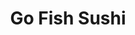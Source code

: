 ---
layout: place
title: "Go Fish Sushi"
permalink: /iowa/burlington/go-fish-sushi.html
stateAbbr: IA
stateName: Iowa
cityName: Burlington
place_id: ChIJBZ7GOHcx4YcRouX_0YmSbuA
photos:
  - name: >-
      places/ChIJBZ7GOHcx4YcRouX_0YmSbuA/photos/AeeoHcIByW9ncdFMJIY-20C7g_jxuSIXWkFSxzd0NQqNVqj_yP9sO6Qs6nLG9p7EBWoH6tJalLgP5nTaN609zQng89CNzinX-Xe-r_8ZaqqNhwvWZLimiL8EVAclbgSjpDSIUtopXAQOE5U5DY-WtC4JuwKT83boY7W1OibG_g_T0OkQuryHNC8RkSR_e3iy7HqcU8ja9jBcHl4euM_Ry7BTFzmDOG4Jk8L1cGvJZt3904nurRETPES2i6_aKty70XxSMfll7GxE-NHHc_7wiRHarKBfgPmPH8mHxYzkUheAHpuzOQ
    widthPx: 4032
    heightPx: 3024
    authorAttributions:
      - displayName: Go Fish Sushi
        uri: https://maps.google.com/maps/contrib/113410704579190528435
        photoUri: >-
          https://lh3.googleusercontent.com/a-/ALV-UjXsRIYvXgKWFq3xaDOt5ODW6WEBQ8KvX-RgMhHdp3e1pWwWKxM=s100-p-k-no-mo
    flagContentUri: >-
      https://www.google.com/local/imagery/report/?cb_client=maps_api_places.places_api&image_key=!1e10!2sAF1QipP02fk8Q4opL68QimM4BLQfijYiUZvDZlYPC_2O&hl=en-US
    googleMapsUri: >-
      https://www.google.com/maps/place//data=!3m4!1e2!3m2!1sAF1QipP02fk8Q4opL68QimM4BLQfijYiUZvDZlYPC_2O!2e10!4m2!3m1!1s0x87e1317738c69e05:0xe06e9289d1ffe5a2
  - name: >-
      places/ChIJBZ7GOHcx4YcRouX_0YmSbuA/photos/AeeoHcK0UlGWcqoFTOLszad3vNvesQkLNFULDAXEJN8kWO9NUOKS8fRURqI9Apaz09_yMKzGhFdh6TOEewekBCWjKMj7HckQKcHVfZ6W6VFNxdVezU15jNgsBd-_s_b_OUI6rbQRVH1M0btdVx7oEuB8qZhs2nDBsTzuPgNkaBrC9LVl2b2qUvJtdVoUZP5CFhpY-75VaiAKd3aN10PpdGU3wq8bmeOAl5dLALPfvX2u0pVTxIK_RusQAs7hmGYpXtrHZKwdtdkmPDCM0NiEuZwk0h9ARt_xS3OQ8TWICffJfGHxmoUzOSWDU6yL9OOu49fbcTvypBGkbZlqYE4kqjujTVQJt4cXMBhdPWDtfomi70mhhYujMRG3KdfLhWcPre9iczD6wCPxlZk3y7vk8JRWD2WKZAApKjXJc24jRCP9sBQ
    widthPx: 4800
    heightPx: 3600
    authorAttributions:
      - displayName: Casey Harper
        uri: https://maps.google.com/maps/contrib/105268085759268574470
        photoUri: >-
          https://lh3.googleusercontent.com/a-/ALV-UjVvAP9jGVOZbm0p7RuWmV-gQGl3w9-89V-EyoRYzQP31r9I3NXcLw=s100-p-k-no-mo
    flagContentUri: >-
      https://www.google.com/local/imagery/report/?cb_client=maps_api_places.places_api&image_key=!1e10!2sCIHM0ogKEICAgICWvKKALw&hl=en-US
    googleMapsUri: >-
      https://www.google.com/maps/place//data=!3m4!1e2!3m2!1sCIHM0ogKEICAgICWvKKALw!2e10!4m2!3m1!1s0x87e1317738c69e05:0xe06e9289d1ffe5a2
  - name: >-
      places/ChIJBZ7GOHcx4YcRouX_0YmSbuA/photos/AeeoHcKvJGjv4Np-5SvLmw-yMbRDLJFe_S3ijZWMkxSqpzBLPh_EAkmt_3eCgiEk8Tf6ebRClQmOKz-kzSaTf-28EtE79XsyYFaFmPwvLEUkRCSpm1JtZLglmvUYUPIMJOsrgbFrSiFulSX8FjnwjnCVeDCLYAUS0ooD3G0-iqUaT6z6DBktw5QPZiDLyCjzrr0xQw8PXdLSkyZyEuHWR-5EQk5kPFmqDNyPQ_Bxgq0dd3qYltPb37VaSlBXL5gIeyaMjHNtPyynfeo6Qc4xL_CHPtzhKYeE-1FYirBVeQfoI-Sxt-nbIkHb4IHu_alXyjXHi7tEg1LUQXY0chen6yeUqvpX882iSjzaGJuZ888pPDpTaju3xiTWSpNSEWyKMnriuM7Cv-c0jXVTuI5Hvjb3H3fw1iW9mj4AV0EtDoMNQsdQJQw0fuTMiTuCNqvfhNlF
    widthPx: 3024
    heightPx: 4032
    authorAttributions:
      - displayName: Dan Diener
        uri: https://maps.google.com/maps/contrib/112166573450435999055
        photoUri: >-
          https://lh3.googleusercontent.com/a-/ALV-UjWYkOH0VmJAgRy7iIU71FJgCEqYCsjZhni2SRTWfk-m1_gzQY95=s100-p-k-no-mo
    flagContentUri: >-
      https://www.google.com/local/imagery/report/?cb_client=maps_api_places.places_api&image_key=!1e10!2sCIABIhAGbyfQgiyI0GfwbIcABIj5&hl=en-US
    googleMapsUri: >-
      https://www.google.com/maps/place//data=!3m4!1e2!3m2!1sCIABIhAGbyfQgiyI0GfwbIcABIj5!2e10!4m2!3m1!1s0x87e1317738c69e05:0xe06e9289d1ffe5a2
  - name: >-
      places/ChIJBZ7GOHcx4YcRouX_0YmSbuA/photos/AeeoHcIfe-3-5uTjQe0dwVwu6HzU6tp4FEW-4johulg6wO_Jht9LGAbPKC7AKTwKkV5BZdTg3SXtcSfcQo78XHOHae2aRQ_UBOpcKKPDFuvrCeG3NmaY_ItqbjG0jcCX-ZEuL4ifyRyZexPMEwQGod_EbrkemFe0BMKgATXby-SjOPYzB72zKImABME9Z5IQ4urXxca3zOs26B6ElD4VzWeg72BRy065nSEV95Bcsxe2hm3aM5rkJlAVFDeaZx-Q5Ea2PrEbr1tLEoxuR41rrwWiFbpUw0_zQD9n8XvLlXE-pTDpKHIAA7jM1fMPwONGGgNm5qhjjv_zUyCYh5q8rav6JztkJG9CO19FOC7ZRLbykk2TawnCQE5jH1WH6_q87ePmpO9syVDHlWRCVQWHB7DCG8lGp7lShlt_mtmNbZyor3DRWQ
    widthPx: 4032
    heightPx: 2268
    authorAttributions:
      - displayName: Artemio Santiago
        uri: https://maps.google.com/maps/contrib/107022415830641292343
        photoUri: >-
          https://lh3.googleusercontent.com/a-/ALV-UjV9F253pv1_TKzkETwQ5EqT_F2Adrf9dMIQykBOiE9AusFFDqk6=s100-p-k-no-mo
    flagContentUri: >-
      https://www.google.com/local/imagery/report/?cb_client=maps_api_places.places_api&image_key=!1e10!2sCIHM0ogKEICAgICW-6eRFQ&hl=en-US
    googleMapsUri: >-
      https://www.google.com/maps/place//data=!3m4!1e2!3m2!1sCIHM0ogKEICAgICW-6eRFQ!2e10!4m2!3m1!1s0x87e1317738c69e05:0xe06e9289d1ffe5a2
  - name: >-
      places/ChIJBZ7GOHcx4YcRouX_0YmSbuA/photos/AeeoHcK_tqMYqBcKaUH6qM6DtZvYYmt2Dh50Inshd-vMUBI3gDAdajW2mSH7OVS1_E_6C0UCJaxzdphPJ0Zhy83qjm5K06ef2amslFW4lhTzN2mmPLrRG5rROWetBmGYCxbgORpUROqqk6som_m5mE71sV9V9okO8ljn2-OXAyB-ATtoJz8EHzW_sRlNXe5JZGCzyqVngxMaK4PaJ3_zL-zY8VjgYwGudqz2P8cKwEsPqwU7W4OfJ4mnoMf543gBzycANEoT-VTOYY96YV1xfQM4P3QLsDfjd4cJSG3Wis4riDRORA
    widthPx: 1868
    heightPx: 4000
    authorAttributions:
      - displayName: Go Fish Sushi
        uri: https://maps.google.com/maps/contrib/113410704579190528435
        photoUri: >-
          https://lh3.googleusercontent.com/a-/ALV-UjXsRIYvXgKWFq3xaDOt5ODW6WEBQ8KvX-RgMhHdp3e1pWwWKxM=s100-p-k-no-mo
    flagContentUri: >-
      https://www.google.com/local/imagery/report/?cb_client=maps_api_places.places_api&image_key=!1e10!2sAF1QipPgaMBgMJTmQdZk58VN46jj_K41tRbfQt3UVeo4&hl=en-US
    googleMapsUri: >-
      https://www.google.com/maps/place//data=!3m4!1e2!3m2!1sAF1QipPgaMBgMJTmQdZk58VN46jj_K41tRbfQt3UVeo4!2e10!4m2!3m1!1s0x87e1317738c69e05:0xe06e9289d1ffe5a2
  - name: >-
      places/ChIJBZ7GOHcx4YcRouX_0YmSbuA/photos/AeeoHcIYxOnKQw4jFOLMNFnIaSGO6zVkX-ULlVLWcVy11boQ1SZ_3HFHLmaP9z-dsUMVwmf3WcjMd7xkK53bfhY2hx7Fi_1wi36kyOlerxTZrVe8n5ARsvvF1mMfPsE8lDZI0-mLrB85F0emZd10TvWchn9x2k7rByGTqlJfr2r0tGKe3gGNOr-vj0-XZpkuy8RfI9PF-1Qhdc7gFzDgBWgP90UyYxyBgfkeyQyfzXNYdrAh1BC5OXeWGYBcHM3QnZf3VlTJwqIHJcChbLs2dirMf7XzSM8RfHfsXXHISm2PA0ZheA
    widthPx: 1536
    heightPx: 2048
    authorAttributions:
      - displayName: Go Fish Sushi
        uri: https://maps.google.com/maps/contrib/113410704579190528435
        photoUri: >-
          https://lh3.googleusercontent.com/a-/ALV-UjXsRIYvXgKWFq3xaDOt5ODW6WEBQ8KvX-RgMhHdp3e1pWwWKxM=s100-p-k-no-mo
    flagContentUri: >-
      https://www.google.com/local/imagery/report/?cb_client=maps_api_places.places_api&image_key=!1e10!2sAF1QipPvbyxTwebNV6oZNqFUBthQl_KDkez5Uc7znigo&hl=en-US
    googleMapsUri: >-
      https://www.google.com/maps/place//data=!3m4!1e2!3m2!1sAF1QipPvbyxTwebNV6oZNqFUBthQl_KDkez5Uc7znigo!2e10!4m2!3m1!1s0x87e1317738c69e05:0xe06e9289d1ffe5a2
  - name: >-
      places/ChIJBZ7GOHcx4YcRouX_0YmSbuA/photos/AeeoHcL5O77loqf-H_pY-l0SoyjgF_b0oM_b1KCvS1l_lK3hz0Mh7BUq53FlaryUCZl6vrYe2_TEWNP7FMffrimCd1T_qPhGSXDjq2_iJ8hFk522qLWE2uPqHcagQRuKNoQICaakecghhYgXQsV70P6wOCZp3Ad8Q29-kgf0Lrxj1Hlta9swtKnB-cejJkKfzMoj1Fw9xwzF28PUnjOjKNTvcBbwpGSrlBwhALyJp_g2eF3BOq9H-JjPW2-vEus_mvN2seRAjtdTOBhLN3okmfkRvmOKnq7DGY3HRQIUQXnKLuSlM9zZFE76e5xYZEqraHPPytySJpjHgIvvPMN6pToGRxYjdSv2N3-yZpLEg8OsOPPMCgp6M0DvZpYmjvAykGosev47cGFahcq2m2Pq9ZBbICupWA8M3RudpMNL9Th_PpLusQ
    widthPx: 4000
    heightPx: 3000
    authorAttributions:
      - displayName: Tim Zimmerman
        uri: https://maps.google.com/maps/contrib/101607297948505577259
        photoUri: >-
          https://lh3.googleusercontent.com/a/ACg8ocJ1H0Q6xZO0OaFWbEZR_63eEFFIO_gLmAsJZsugDMScVnvV3A=s100-p-k-no-mo
    flagContentUri: >-
      https://www.google.com/local/imagery/report/?cb_client=maps_api_places.places_api&image_key=!1e10!2sCIHM0ogKEICAgIDTuZb2cg&hl=en-US
    googleMapsUri: >-
      https://www.google.com/maps/place//data=!3m4!1e2!3m2!1sCIHM0ogKEICAgIDTuZb2cg!2e10!4m2!3m1!1s0x87e1317738c69e05:0xe06e9289d1ffe5a2
  - name: >-
      places/ChIJBZ7GOHcx4YcRouX_0YmSbuA/photos/AeeoHcKN-teUsNc9Hp9b9TQ4v8gpsj6Chi140eCL46tbKmTNYbrOvxWU9IkvO1TgA-TBU8W8LWNxq5kJgcn5vGPG5ZyHK5c_YJ43RCeuMnRXDdz2B4GTyXhT0-0KfmHbxY4CS0ldCOm1jRg3yE6dDyJChKbovSTNhNpA9r388_uJd7Vo6zFpDdmeEtLUzvyvf9OhL1Hk94ETm1M8GxOnXhhyZ7yhXkB_hWygdnr2wheVEUVULd16HX6t3Vd50YvNdw-lEQkSaq4qIxAe5l2NT3OyaaO0S3QIBASpN1XX12Hvb841Yw
    widthPx: 3200
    heightPx: 4800
    authorAttributions:
      - displayName: Go Fish Sushi
        uri: https://maps.google.com/maps/contrib/113410704579190528435
        photoUri: >-
          https://lh3.googleusercontent.com/a-/ALV-UjXsRIYvXgKWFq3xaDOt5ODW6WEBQ8KvX-RgMhHdp3e1pWwWKxM=s100-p-k-no-mo
    flagContentUri: >-
      https://www.google.com/local/imagery/report/?cb_client=maps_api_places.places_api&image_key=!1e10!2sAF1QipN4cwRnaMh0YRFd6LlwHqvUHti6SGQv3W1LcX7l&hl=en-US
    googleMapsUri: >-
      https://www.google.com/maps/place//data=!3m4!1e2!3m2!1sAF1QipN4cwRnaMh0YRFd6LlwHqvUHti6SGQv3W1LcX7l!2e10!4m2!3m1!1s0x87e1317738c69e05:0xe06e9289d1ffe5a2
  - name: >-
      places/ChIJBZ7GOHcx4YcRouX_0YmSbuA/photos/AeeoHcLH_fT-NATHo51Ax9B5YpQ5qynYwUivQKPL5fNTWEwNhsRBQ-qOI5PAk9CjZVBVcTyeUi5mBY-jSahCQXo71R9tuJ-hxTc593skEBgZZw_7ciHH0UkPUsLG1DNMz966ICkX5OF2TqpbwPMFvwGPaGYLbcGd-_Mjc1rf8ndk3hA1CSYHqvqV1AhcXURlsg5dCF7gukgUC66fti3C0745HvOdLyQHv1bUDnr_INQINICg34-NzzvrGhfCYe2_VB9kSGM0e0DZo_eOXoDQ5Qevaw2s9wI8KSzSAXU8HrL7K54HWQ
    widthPx: 1868
    heightPx: 4000
    authorAttributions:
      - displayName: Go Fish Sushi
        uri: https://maps.google.com/maps/contrib/113410704579190528435
        photoUri: >-
          https://lh3.googleusercontent.com/a-/ALV-UjXsRIYvXgKWFq3xaDOt5ODW6WEBQ8KvX-RgMhHdp3e1pWwWKxM=s100-p-k-no-mo
    flagContentUri: >-
      https://www.google.com/local/imagery/report/?cb_client=maps_api_places.places_api&image_key=!1e10!2sAF1QipNHRiex-emUgN8mtl9dBlZ1xC2MW_pdGxLlj6nF&hl=en-US
    googleMapsUri: >-
      https://www.google.com/maps/place//data=!3m4!1e2!3m2!1sAF1QipNHRiex-emUgN8mtl9dBlZ1xC2MW_pdGxLlj6nF!2e10!4m2!3m1!1s0x87e1317738c69e05:0xe06e9289d1ffe5a2
  - name: >-
      places/ChIJBZ7GOHcx4YcRouX_0YmSbuA/photos/AeeoHcL9Mnu6aRjaFdIOExjuum1ZVtL0F7hS6VJXxvBmwD-jMK0UJ0MXSx0rdbc3n-375R0BoiNoqYWWLt5ZQAEbyL6PVbs_YqZnGsE4F7vgZ9zegSbU8b-wKPtzYgQmnWPFqqvuP7Olg-iD1GUC0iUyd4fV_f3BRsVaN2R_y0cibm4jwb7BAwTVu6ZGIzfD8jb_4GkDmSKmrH6izvrVAPdGHGYnxRwEy9LTDD1RpqHGrSYcq_vFIaFJoaooUIWXpyzEzTzdE0OJ7eZeJNJTNyPNrgTnWNEfxPVjI1i5vaTG7pUltA
    widthPx: 3024
    heightPx: 4032
    authorAttributions:
      - displayName: Go Fish Sushi
        uri: https://maps.google.com/maps/contrib/113410704579190528435
        photoUri: >-
          https://lh3.googleusercontent.com/a-/ALV-UjXsRIYvXgKWFq3xaDOt5ODW6WEBQ8KvX-RgMhHdp3e1pWwWKxM=s100-p-k-no-mo
    flagContentUri: >-
      https://www.google.com/local/imagery/report/?cb_client=maps_api_places.places_api&image_key=!1e10!2sAF1QipMB0KBPOdaC4dUR2o-myzxgtRqXBSezdymBDb7V&hl=en-US
    googleMapsUri: >-
      https://www.google.com/maps/place//data=!3m4!1e2!3m2!1sAF1QipMB0KBPOdaC4dUR2o-myzxgtRqXBSezdymBDb7V!2e10!4m2!3m1!1s0x87e1317738c69e05:0xe06e9289d1ffe5a2
address: 322 N 4th St, Burlington, IA 52601, USA
street: 322 N 4th St
city: Burlington
state: IA
zip: '52601'
country: USA
neighborhood: null
latitude: '40.810853'
longitude: '-91.103461'
accessibility_options:
  wheelchairAccessibleParking: true
  wheelchairAccessibleRestroom: true
  wheelchairAccessibleSeating: true
business_status: OPERATIONAL
name: Go Fish Sushi
google_maps_links:
  directionsUri: >-
    https://www.google.com/maps/dir//''/data=!4m7!4m6!1m1!4e2!1m2!1m1!1s0x87e1317738c69e05:0xe06e9289d1ffe5a2!3e0
  placeUri: https://maps.google.com/?cid=16172024432565413282
  writeAReviewUri: >-
    https://www.google.com/maps/place//data=!4m3!3m2!1s0x87e1317738c69e05:0xe06e9289d1ffe5a2!12e1
  reviewsUri: >-
    https://www.google.com/maps/place//data=!4m4!3m3!1s0x87e1317738c69e05:0xe06e9289d1ffe5a2!9m1!1b1
  photosUri: >-
    https://www.google.com/maps/place//data=!4m3!3m2!1s0x87e1317738c69e05:0xe06e9289d1ffe5a2!10e5
primary_type: Sushi Restaurant
opening_hours:
  regular: null
  current: null
secondary_opening_hours:
  regular:
    weekdayDescriptions: null
    type: null
  current:
    weekdayDescriptions: null
    type: null
phone: (319) 752-7089
price_level: null
price_range: $20 &ndash; $30
rating: '4.4'
rating_count: 140
website: https://www.facebook.com/gofishsushi322/
description: null
reviews:
  - name: >-
      places/ChIJBZ7GOHcx4YcRouX_0YmSbuA/reviews/ChZDSUhNMG9nS0VJQ0FnSUQzbE5mQmJnEAE
    relativePublishTimeDescription: 5 months ago
    rating: 4
    text:
      text: >-
        First experience at this restaurant. I had heard a lot of good things
        and overall they lived up to the hype. I was pleased to find out they
        weren't as expensive as I had been led to believe. The quality and
        portion size was worth the cost. Plain rolls were as low as $5 with
        specialty rolls as high as $20. The seared steak roll was massive and
        delicious. The crab rangoon roll was very good (they use imitation crab)
        and the old smokey roll was good but the hickory smoke flavor was tad
        overwhelming for me. The dynamite shrimp was... Well, dynomite! Lol.
        Worth the trip but will prolly do take-out next time.
      languageCode: en
    originalText:
      text: >-
        First experience at this restaurant. I had heard a lot of good things
        and overall they lived up to the hype. I was pleased to find out they
        weren't as expensive as I had been led to believe. The quality and
        portion size was worth the cost. Plain rolls were as low as $5 with
        specialty rolls as high as $20. The seared steak roll was massive and
        delicious. The crab rangoon roll was very good (they use imitation crab)
        and the old smokey roll was good but the hickory smoke flavor was tad
        overwhelming for me. The dynamite shrimp was... Well, dynomite! Lol.
        Worth the trip but will prolly do take-out next time.
      languageCode: en
    authorAttribution:
      displayName: Jason Martin
      uri: https://www.google.com/maps/contrib/117488512567687015727/reviews
      photoUri: >-
        https://lh3.googleusercontent.com/a-/ALV-UjXfFEKmEtmqvbBwY-mmL4Wgzla_DH7jWL4oBjqSc_ts-ecMQrgZyg=s128-c0x00000000-cc-rp-mo-ba5
    publishTime: '2024-11-12T13:38:23.697929Z'
    flagContentUri: >-
      https://www.google.com/local/review/rap/report?postId=ChZDSUhNMG9nS0VJQ0FnSUQzbE5mQmJnEAE&d=17924085&t=1
    googleMapsUri: >-
      https://www.google.com/maps/reviews/data=!4m6!14m5!1m4!2m3!1sChZDSUhNMG9nS0VJQ0FnSUQzbE5mQmJnEAE!2m1!1s0x87e1317738c69e05:0xe06e9289d1ffe5a2
  - name: >-
      places/ChIJBZ7GOHcx4YcRouX_0YmSbuA/reviews/ChZDSUhNMG9nS0VJQ0FnTUNnOHFUNmV3EAE
    relativePublishTimeDescription: a month ago
    rating: 5
    text:
      text: >-
        Lunch is take out only. Special rolls were out of thos world! The spicy
        mayo is more spicy than I'm used to but very good and tolerable in
        little bits. Took more time than I expected but well worth the wait.
        Reasonable prices. Small dining room and comfortable.  Clean!!
      languageCode: en
    originalText:
      text: >-
        Lunch is take out only. Special rolls were out of thos world! The spicy
        mayo is more spicy than I'm used to but very good and tolerable in
        little bits. Took more time than I expected but well worth the wait.
        Reasonable prices. Small dining room and comfortable.  Clean!!
      languageCode: en
    authorAttribution:
      displayName: Jennifer Erickson
      uri: https://www.google.com/maps/contrib/111092361176592770154/reviews
      photoUri: >-
        https://lh3.googleusercontent.com/a/ACg8ocKEZgMNu6f2jyjCnyDBmaGI9sL_3mHIwLez5LujIFI7avcKQg=s128-c0x00000000-cc-rp-mo-ba3
    publishTime: '2025-02-15T18:55:08.634745Z'
    flagContentUri: >-
      https://www.google.com/local/review/rap/report?postId=ChZDSUhNMG9nS0VJQ0FnTUNnOHFUNmV3EAE&d=17924085&t=1
    googleMapsUri: >-
      https://www.google.com/maps/reviews/data=!4m6!14m5!1m4!2m3!1sChZDSUhNMG9nS0VJQ0FnTUNnOHFUNmV3EAE!2m1!1s0x87e1317738c69e05:0xe06e9289d1ffe5a2
  - name: >-
      places/ChIJBZ7GOHcx4YcRouX_0YmSbuA/reviews/ChZDSUhNMG9nS0VJQ0FnTUR3Z3RqdVdREAE
    relativePublishTimeDescription: 2 weeks ago
    rating: 2
    text:
      text: >-
        I was disappointed with the rice used for the food. It's apparent that
        sugar was added to the rice to sweeten it, which takes away from the
        simple, clean, and savory flavor you expect from sushi. The sweetness
        overpowers any other flavor, so much it was gross. Sugar on my fish is
        the last thing I want. Doesn't really taste like sushi with the rice so
        sweet. It kind of ruined the experience for my wife and I, and cravings
        were not sated.


        If I wanted to eat sugar I'd go anywhere else for food. Pretty
        dissapointing flavor, especially for the price. Wish I hadn't ordered as
        much as I did, but this is the only sushi I've ever eaten with sweet
        rice, and I've eaten a lot of sushi in my life. 90 bucks down the drain
        with the 5 rolls we had ordered. The Miso soup was good, but rice is
        about 70% or more of the food makeup on the menu.
      languageCode: en
    originalText:
      text: >-
        I was disappointed with the rice used for the food. It's apparent that
        sugar was added to the rice to sweeten it, which takes away from the
        simple, clean, and savory flavor you expect from sushi. The sweetness
        overpowers any other flavor, so much it was gross. Sugar on my fish is
        the last thing I want. Doesn't really taste like sushi with the rice so
        sweet. It kind of ruined the experience for my wife and I, and cravings
        were not sated.


        If I wanted to eat sugar I'd go anywhere else for food. Pretty
        dissapointing flavor, especially for the price. Wish I hadn't ordered as
        much as I did, but this is the only sushi I've ever eaten with sweet
        rice, and I've eaten a lot of sushi in my life. 90 bucks down the drain
        with the 5 rolls we had ordered. The Miso soup was good, but rice is
        about 70% or more of the food makeup on the menu.
      languageCode: en
    authorAttribution:
      displayName: CP
      uri: https://www.google.com/maps/contrib/112481394808487327988/reviews
      photoUri: >-
        https://lh3.googleusercontent.com/a-/ALV-UjWXits5i4EHyQKcEn6tr-528TLi7TBCRWfxgAXGxoiMXjNvo4syzw=s128-c0x00000000-cc-rp-mo-ba3
    publishTime: '2025-03-24T17:12:36.356604Z'
    flagContentUri: >-
      https://www.google.com/local/review/rap/report?postId=ChZDSUhNMG9nS0VJQ0FnTUR3Z3RqdVdREAE&d=17924085&t=1
    googleMapsUri: >-
      https://www.google.com/maps/reviews/data=!4m6!14m5!1m4!2m3!1sChZDSUhNMG9nS0VJQ0FnTUR3Z3RqdVdREAE!2m1!1s0x87e1317738c69e05:0xe06e9289d1ffe5a2
  - name: >-
      places/ChIJBZ7GOHcx4YcRouX_0YmSbuA/reviews/ChRDSUhNMG9nS0VJQ0FnSUQ2b2FOThAB
    relativePublishTimeDescription: a year ago
    rating: 5
    text:
      text: >-
        Have had dinner here many times and each time, we've had a wonderful
        meal.  My hubby likes the beef & reef (left) and I tried a new one, sumo
        salmon(right) I loved it, wonderful flavor. If you like salmon, it's a
        most try there!
      languageCode: en
    originalText:
      text: >-
        Have had dinner here many times and each time, we've had a wonderful
        meal.  My hubby likes the beef & reef (left) and I tried a new one, sumo
        salmon(right) I loved it, wonderful flavor. If you like salmon, it's a
        most try there!
      languageCode: en
    authorAttribution:
      displayName: Tammy Hobbs
      uri: https://www.google.com/maps/contrib/100895011266498049293/reviews
      photoUri: >-
        https://lh3.googleusercontent.com/a-/ALV-UjXScZH_tOrjcByogsusuqfuWV87v17VRQp6oaGGdfiqnaYkFh_S=s128-c0x00000000-cc-rp-mo-ba5
    publishTime: '2023-12-10T00:30:12.507722Z'
    flagContentUri: >-
      https://www.google.com/local/review/rap/report?postId=ChRDSUhNMG9nS0VJQ0FnSUQ2b2FOThAB&d=17924085&t=1
    googleMapsUri: >-
      https://www.google.com/maps/reviews/data=!4m6!14m5!1m4!2m3!1sChRDSUhNMG9nS0VJQ0FnSUQ2b2FOThAB!2m1!1s0x87e1317738c69e05:0xe06e9289d1ffe5a2
  - name: >-
      places/ChIJBZ7GOHcx4YcRouX_0YmSbuA/reviews/ChdDSUhNMG9nS0VJQ0FnSUNHZzgzVHpnRRAB
    relativePublishTimeDescription: 3 years ago
    rating: 5
    text:
      text: >-
        I’m soooo picky when it comes to sushi but these guys really hit the
        nail on the head!! From the appetizer, to the sushi, to the entree
        everything was AMAZING. The top dogs Ryne and Mason have amazing
        customer service. I really cannot recommend this place enough! If you’re
        thinking about trying it- do it! You won’t be sorry. Definitely the best
        sushi within at least 50 miles of Burlington
      languageCode: en
    originalText:
      text: >-
        I’m soooo picky when it comes to sushi but these guys really hit the
        nail on the head!! From the appetizer, to the sushi, to the entree
        everything was AMAZING. The top dogs Ryne and Mason have amazing
        customer service. I really cannot recommend this place enough! If you’re
        thinking about trying it- do it! You won’t be sorry. Definitely the best
        sushi within at least 50 miles of Burlington
      languageCode: en
    authorAttribution:
      displayName: Alexis Jones
      uri: https://www.google.com/maps/contrib/110660115959225099115/reviews
      photoUri: >-
        https://lh3.googleusercontent.com/a-/ALV-UjWJ-2-MH5QA2aGx4pRKGdMdXcub7XgPQGBlNcDHsa_7bb4X0DFA=s128-c0x00000000-cc-rp-mo
    publishTime: '2021-11-07T18:22:06.280592Z'
    flagContentUri: >-
      https://www.google.com/local/review/rap/report?postId=ChdDSUhNMG9nS0VJQ0FnSUNHZzgzVHpnRRAB&d=17924085&t=1
    googleMapsUri: >-
      https://www.google.com/maps/reviews/data=!4m6!14m5!1m4!2m3!1sChdDSUhNMG9nS0VJQ0FnSUNHZzgzVHpnRRAB!2m1!1s0x87e1317738c69e05:0xe06e9289d1ffe5a2
parking_options:
  freeStreetParking: true
  valetParking: false
payment_options:
  acceptsCreditCards: true
  acceptsDebitCards: true
  acceptsCashOnly: false
allow_dogs: null
curbside_pickup: false
delivery: false
dine_in: true
good_for_children: false
good_for_groups: null
good_for_sports: false
live_music: false
menu_for_children: false
outdoor_seating: false
reservable: true
restroom: true
serves_beer: true
serves_breakfast: null
serves_brunch: false
serves_cocktails: null
serves_coffee: null
serves_dinner: true
serves_dessert: true
serves_lunch: true
serves_vegetarian_food: null
serves_wine: true
takeout: true

---